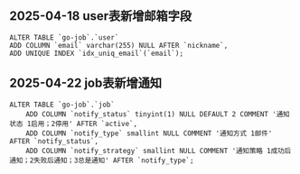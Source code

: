 ## 2025-04-18 user表新增邮箱字段

```mysql
ALTER TABLE `go-job`.`user` 
ADD COLUMN `email` varchar(255) NULL AFTER `nickname`,
ADD UNIQUE INDEX `idx_uniq_email`(`email`);
```


## 2025-04-22 job表新增通知

```mysql
ALTER TABLE `go-job`.`job`
    ADD COLUMN `notify_status` tinyint(1) NULL DEFAULT 2 COMMENT '通知状态 1启用；2停用' AFTER `active`,
    ADD COLUMN `notify_type` smallint NULL COMMENT '通知方式 1邮件' AFTER `notify_status`,
    ADD COLUMN `notify_strategy` smallint NULL COMMENT '通知策略 1成功后通知；2失败后通知；3总是通知' AFTER `notify_type`;
```